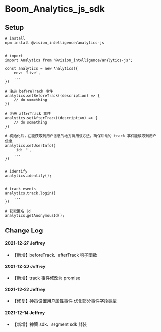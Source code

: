 # Boom_Analytics_js_sdk

## Setup

```
# install
npm install @vision_intelligence/analytics-js


# import
import Analytics from '@vision_intelligence/analytics-js';

const analytics = new Analytics({
    env: 'live',
    ...
})

# 注册 beforeTrack 事件
analytics.setBeforeTrack((description) => {
    // do something
})

# 注册 afterTrack 事件
analytics.setAfterTrack((description) => {
    // do something
})

# 初始化后，在能获取到用户信息的地方调用该方法，确保后续的 track 事件能读取到用户信息
analytics.setUserInfo({
    _id: '',
    ...
})


# identify
analytics.identify();


# track events
analytics.track.login({
    ...
})

# 获取匿名 id
analytics.getAnonymousId();

```

## Change Log

#### 2021-12-27 Jeffrey

-   【新增】beforeTrack、afterTrack 钩子函数

#### 2021-12-23 Jeffrey

-   【新增】track 事件修改为 promise

#### 2021-12-22 Jeffrey

-   【修复】神策设置用户属性事件 优化部分事件字段类型

#### 2021-12-14 Jeffrey

-   【新增】神策 sdk、segment sdk 封装
